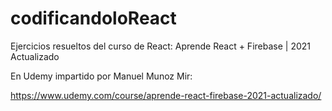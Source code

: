 ﻿# codificandoloReact
 
Ejercicios resueltos del curso de React: Aprende React + Firebase | 2021 Actualizado


En Udemy impartido por Manuel Munoz Mir:


https://www.udemy.com/course/aprende-react-firebase-2021-actualizado/
